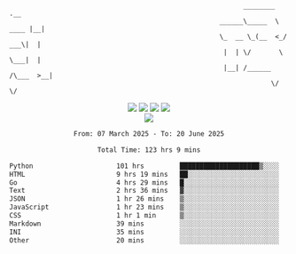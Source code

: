 ```
                                                           ________        .__ 
                                                     ______\_____  \  ____ |__|
                                                     \_  __ \_(__  <_/ ___\|  |
                                                      |  | \/       \  \___|  |
                                                      |__| /______  /\___  >__|
                                                                  \/     \/    
```

<div align="center">
  <img src="https://komarev.com/ghpvc/?username=r3ci&label=Profile%20views&color=000000&style=for-the-badge"/>
  <img src="https://img.shields.io/github/followers/R3CI?color=black&style=for-the-badge&logo=github&label=Follows"/>
  <img src="https://img.shields.io/github/stars/R3CI?color=black&style=for-the-badge&logo=github&label=Stars"/>
 
  <img src="https://github-widgetbox.vercel.app/api/profile?username=R3CI&data=followers,repositories,stars,commits&theme=rgb">
  <br>

  <img src="https://github-widgetbox.vercel.app/api/skills?languages=python,go,json&theme=rgb&includeNames=true">
  <br>
  
</p>

<!--START_SECTION:waka-->

```txt
From: 07 March 2025 - To: 20 June 2025

Total Time: 123 hrs 9 mins

Python                     101 hrs         ████████████████████▒░░░░   81.78 %
HTML                       9 hrs 19 mins   ██░░░░░░░░░░░░░░░░░░░░░░░   07.56 %
Go                         4 hrs 29 mins   █░░░░░░░░░░░░░░░░░░░░░░░░   03.64 %
Text                       2 hrs 36 mins   ▓░░░░░░░░░░░░░░░░░░░░░░░░   02.11 %
JSON                       1 hr 26 mins    ▒░░░░░░░░░░░░░░░░░░░░░░░░   01.17 %
JavaScript                 1 hr 23 mins    ▒░░░░░░░░░░░░░░░░░░░░░░░░   01.13 %
CSS                        1 hr 1 min      ▒░░░░░░░░░░░░░░░░░░░░░░░░   00.83 %
Markdown                   39 mins         ░░░░░░░░░░░░░░░░░░░░░░░░░   00.53 %
INI                        35 mins         ░░░░░░░░░░░░░░░░░░░░░░░░░   00.48 %
Other                      20 mins         ░░░░░░░░░░░░░░░░░░░░░░░░░   00.28 %
```

<!--END_SECTION:waka-->
